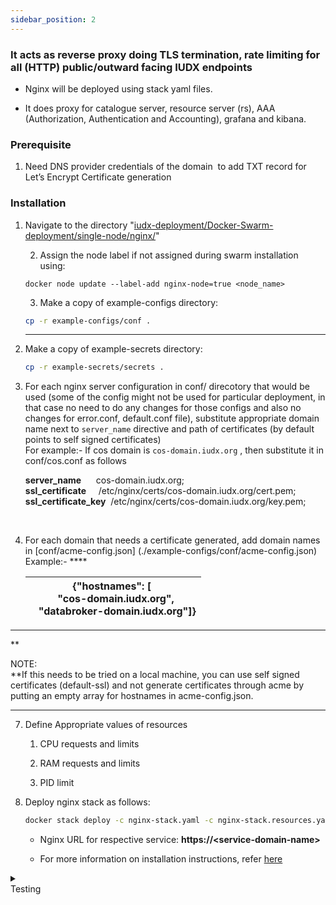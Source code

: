 ```yaml
---
sidebar_position: 2
---
```




### It acts as reverse proxy doing TLS termination, rate limiting for all (HTTP) public/outward facing IUDX endpoints

   - Nginx will be deployed using stack yaml files.

   - It does proxy for catalogue server, resource server (rs), AAA (Authorization, Authentication and Accounting), grafana and kibana.

### Prerequisite

1. Need DNS provider credentials of the domain  to add TXT record for  Let’s Encrypt Certificate generation

### Installation

1. Navigate to the directory "[iudx-deployment/Docker-Swarm-deployment/single-node/nginx/](https://github.com/datakaveri/iudx-deployment/tree/master/Docker-Swarm-deployment/single-node/nginx)"

  

   2. Assign the node label if not assigned during swarm installation using: 

   ```docker
   docker node update --label-add nginx-node=true <node_name> 
    ```
   

   3. Make a copy of example-configs directory:

    ```bash
    cp -r example-configs/conf . 
    ```

   ****
4. Make a copy of example-secrets directory:

   
    ```bash
   cp -r example-secrets/secrets . 

   ```

5. For each nginx server configuration in conf/ direcotory that would be used (some of the config might not be used for particular deployment, in that case no need to do any changes for those configs and also no changes for error.conf, default.conf file), substitute appropriate domain name next to `server_name` directive and path of certificates (by default points to self signed certificates)<br/> For example:- If cos domain is `cos-domain.iudx.org` , then substitute it in conf/cos.conf as follows

    <div class="boxBorder">

    **server_name**          &nbsp;&nbsp;&nbsp;&nbsp;cos-domain.iudx.org;<br/>
    **ssl_certificate**      &nbsp;&nbsp;&nbsp;&nbsp;/etc/nginx/certs/cos-domain.iudx.org/cert.pem;<br/>
    **ssl_certificate_key**  &nbsp;/etc/nginx/certs/cos-domain.iudx.org/key.pem; 
    </div>  
    <br/>
6. For each domain that needs a certificate generated, add domain names in \[conf/acme-config.json] (./example-configs/conf/acme-config.json) 
Example:-  ****

                                                                                  
   | {"hostnames": [ <br/>    "cos-domain.iudx.org",  <br/>   "databroker-domain.iudx.org"]} |
    | ------------------------------------------------------------------------------ |


   
****
   **<div class="txt_color">NOTE:</div>**If this needs to be tried on a local machine, you can use self signed certificates (default-ssl) and not generate certificates through acme by putting an empty array for hostnames in acme-config.json.
****
7. Define Appropriate values of resources 

      1. CPU requests and limits

      2. RAM requests and limits

      3. PID limit



8. Deploy nginx stack as follows: 

    ```bash  
    docker stack deploy -c nginx-stack.yaml -c nginx-stack.resources.yaml nginx-stack 
    ```
    - Nginx URL for respective service: **https://<service-domain-name\>**

    - For more information on installation instructions, refer [here](https://github.com/datakaveri/iudx-deployment/tree/4.5.0/Docker-Swarm-deployment/single-node/nginx)

<details>
<summary><div class="test_color">Testing</div></summary>

#### To check if the nginx stacks are deployed and running use command:
```bash
docker stack ps nginx 
```
#### You can check any endpoint that the nginx handles. If the application server isn’t deployed then it throws <div class="txt_color">`502: Bad Gateway`</div> error.
```bash
curl https://<api-serverdomain>/apis 
```
#### To check certificates are generated for all requested domains:
- Exec inside the nginx-acme container:

```bash
docker exec -it <nginx-container-id> /bin/bash
```
- Check cert status:
```bash
acme.sh –list
```
</details>